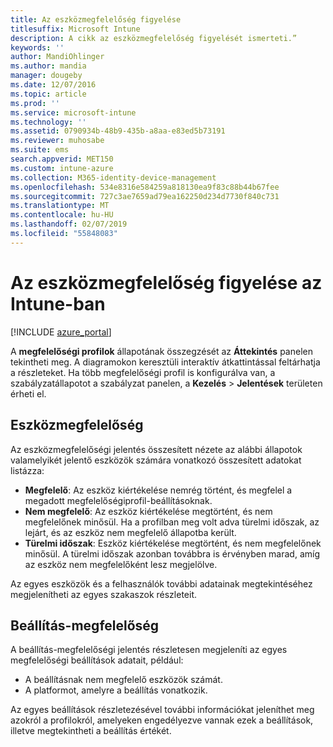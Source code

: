 ```yaml
---
title: Az eszközmegfelelőség figyelése
titlesuffix: Microsoft Intune
description: A cikk az eszközmegfelelőség figyelését ismerteti.”
keywords: ''
author: MandiOhlinger
ms.author: mandia
manager: dougeby
ms.date: 12/07/2016
ms.topic: article
ms.prod: ''
ms.service: microsoft-intune
ms.technology: ''
ms.assetid: 0790934b-48b9-435b-a8aa-e83ed5b73191
ms.reviewer: muhosabe
ms.suite: ems
search.appverid: MET150
ms.custom: intune-azure
ms.collection: M365-identity-device-management
ms.openlocfilehash: 534e8316e584259a818130ea9f83c88b44b67fee
ms.sourcegitcommit: 727c3ae7659ad79ea162250d234d7730f840c731
ms.translationtype: MT
ms.contentlocale: hu-HU
ms.lasthandoff: 02/07/2019
ms.locfileid: "55848083"
---
```

# <a name="monitor-device-compliance-in-intune"></a>Az eszközmegfelelőség figyelése az Intune-ban

[!INCLUDE [azure_portal](./includes/azure_portal.md)]

A **megfelelőségi profilok** állapotának összegzését az **Áttekintés** panelen tekintheti meg.
A diagramokon keresztüli interaktív átkattintással feltárhatja a részleteket. Ha több megfelelőségi profil is konfigurálva van, a szabályzatállapotot a szabályzat panelen, a **Kezelés** > **Jelentések** területen érheti el.

##  <a name="device-compliance"></a>Eszközmegfelelőség

Az eszközmegfelelőségi jelentés összesített nézete az alábbi állapotok valamelyikét jelentő eszközök számára vonatkozó összesített adatokat listázza:

- **Megfelelő**: Az eszköz kiértékelése nemrég történt, és megfelel a megadott megfelelőségiprofil-beállításoknak.
- **Nem megfelelő**: Az eszköz kiértékelése megtörtént, és nem megfelelőnek minősül.  Ha a profilban meg volt adva türelmi időszak, az lejárt, és az eszköz nem megfelelő állapotba került.
- **Türelmi időszak**: Eszköz kiértékelése megtörtént, és nem megfelelőnek minősül. A türelmi időszak azonban továbbra is érvényben marad, amíg az eszköz nem megfelelőként lesz megjelölve.

Az egyes eszközök és a felhasználók további adatainak megtekintéséhez megjelenítheti az egyes szakaszok részleteit.

## <a name="setting-compliance"></a>Beállítás-megfelelőség

A beállítás-megfelelőségi jelentés részletesen megjeleníti az egyes megfelelőségi beállítások adatait, például:

- A beállításnak nem megfelelő eszközök számát.
- A platformot, amelyre a beállítás vonatkozik.

Az egyes beállítások részletezésével további információkat jeleníthet meg azokról a profilokról, amelyeken engedélyezve vannak ezek a beállítások, illetve megtekintheti a beállítás értékét.

